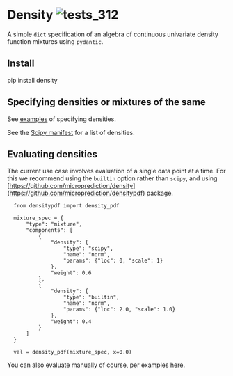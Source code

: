# Density ![tests_312](https://github.com/microprediction/density/workflows/tests_312/badge.svg)
A simple `dict` specification of an algebra of continuous univariate density function mixtures using `pydantic`. 

## Install

   pip install density 
   
## Specifying densities or mixtures of the same
See [examples](https://github.com/microprediction/density/tree/main/examples) of specifying densities. 

See the [Scipy manifest](https://github.com/microprediction/density/blob/main/density/schemachecker/scipydensitymanifest.py) for a list of densities. 

## Evaluating densities 
The current use case involves evaluation of a single data point at a time. For this we recommend using the `builtin` option rather than `scipy`, and using [https://github.com/microprediction/density](https://github.com/microprediction/densitypdf) package. 


      from densitypdf import density_pdf
      
      mixture_spec = {
          "type": "mixture",
          "components": [
              {
                  "density": {
                      "type": "scipy",
                      "name": "norm",
                      "params": {"loc": 0, "scale": 1}
                  },
                  "weight": 0.6
              },
              {
                  "density": {
                      "type": "builtin",
                      "name": "norm",
                      "params": {"loc": 2.0, "scale": 1.0}
                  },
                  "weight": 0.4
              }
          ]
      }
      
      val = density_pdf(mixture_spec, x=0.0)


You can also evaluate manually of course, per examples [here](https://github.com/microprediction/density/tree/main/examples/evaluation). 


